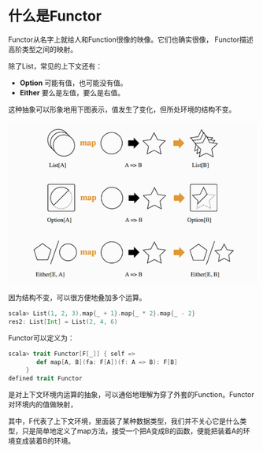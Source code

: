 # 什么是Functor

Functor从名字上就给人和Function很像的映像。它们也确实很像，
Functor描述高阶类型之间的映射。

除了List，常见的上下文还有：

* **Option** 可能有值，也可能没有值。
* **Either** 要么是左值，要么是右值。

这种抽象可以形象地用下图表示，值发生了变化，但所处环境的结构不变。

![functor](../imgs/functor.png)

因为结构不变，可以很方便地叠加多个运算。
```scala
scala> List(1, 2, 3).map{_ + 1}.map{_ * 2}.map{_ - 2}
res2: List[Int] = List(2, 4, 6)
```

Functor可以定义为：
```scala
scala> trait Functor[F[_]] { self =>
        def map[A, B](fa: F[A])(f: A => B): F[B]
     }
defined trait Functor
```
是对上下文环境内运算的抽象，可以通俗地理解为穿了外套的Function。Functor对环境内的值做映射，

其中，F代表了上下文环境，里面装了某种数据类型，我们并不关心它是什么类型，只是简单地定义了map方法，接受一个把A变成B的函数，便能把装着A的环境变成装着B的环境。
